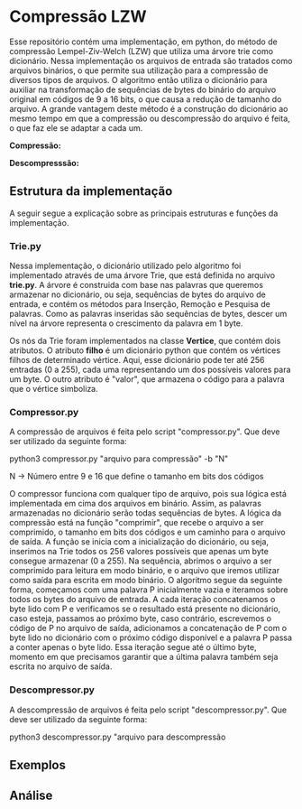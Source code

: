 # Compressão LZW

Esse repositório contém uma implementação, em python, do método de compressão Lempel-Ziv-Welch (LZW) que utiliza uma árvore trie como dicionário. Nessa implementação os arquivos de entrada são tratados como arquivos binários, o que permite sua utilização para a compressão de diversos tipos de arquivos. O algoritmo então utiliza o dicionário para auxiliar na transformação de sequências de bytes do binário do arquivo original em códigos de 9 a 16 bits, o que causa a redução de tamanho do arquivo. A grande vantagem deste método é a construção do dicionário ao mesmo tempo em que a compressão ou descompressão do arquivo é feita, o que faz ele se adaptar a cada um.

**Compressão:** 

**Descompresssão:** 


## Estrutura da implementação

A seguir segue a explicação sobre as principais estruturas e funções da implementação.

### Trie.py

Nessa implementação, o dicionário utilizado pelo algoritmo foi implementado através de uma árvore Trie, que está definida no arquivo **trie.py**. A árvore é construida com base nas palavras que queremos armazenar no dicionário, ou seja, sequências de bytes do arquivo de entrada, e contém os métodos para Inserção, Remoção e Pesquisa de palavras. Como as palavras inseridas são sequências de bytes, descer um nível na árvore representa o crescimento da palavra em 1 byte.

Os nós da Trie foram implementados na classe **Vertice**, que contém dois atributos. O atributo **filho** é um dicionário python que contém os vértices filhos de determinado vértice. Aqui, esse dicionário pode ter até 256 entradas (0 a 255), cada uma representando um dos possíveis valores para um byte. O outro atributo é "valor", que armazena o código para a palavra que o vértice simboliza.


### Compressor.py

A compressão de arquivos é feita pelo script "compressor.py". Que deve ser utilizado da seguinte forma:


python3 compressor.py "arquivo para compressão" -b "N"

N -> Número entre 9 e 16 que define o tamanho em bits dos códigos


O compressor funciona com qualquer tipo de arquivo, pois sua lógica está implementada em cima dos arquivos em binário. Assim, as palavras armazenadas no dicionário serão todas sequências de bytes.
A lógica da compressão está na função "comprimir", que recebe o arquivo a ser comprimido, o tamanho em bits dos códigos e um caminho para o arquivo de saída.
A função se inicia com a inicialização do dicionário, ou seja, inserimos na Trie todos os 256 valores possíveis que apenas um byte consegue armazenar (0 a 255). Na sequência, abrimos o arquivo a ser comprimido para leitura em modo binário, e o arquivo que iremos utilizar como saída para escrita em modo binário. O algoritmo segue da seguinte forma, começamos com uma palavra P inicialmente vazia e iteramos sobre todos os bytes do arquivo de entrada. A cada iteração concatenamos o byte lido com P e verificamos se o resultado está presente no dicionário, caso esteja, passamos ao próximo byte, caso contrário, escrevemos o código de P no arquivo de saída, adicionamos a concatenação de P com o byte lido no dicionário com o próximo código disponível e a palavra P passa a conter apenas o byte lido. Essa iteração segue até o último byte, momento em que precisamos garantir que a última palavra também seja escrita no arquivo de saída.


### Descompressor.py

A descompressão de arquivos é feita pelo script "descompressor.py". Que deve ser utilizado da seguinte forma:

python3 descompressor.py "arquivo para descompressão

## Exemplos

## Análise
